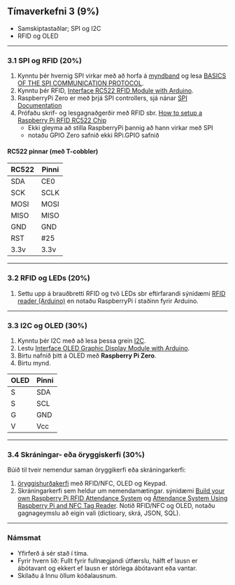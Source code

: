 ## Tímaverkefni 3 (9%) 

- Samskiptastaðlar; SPI og I2C
- RFID og OLED

---

### 3.1 SPI og RFID (20%)

1. Kynntu þér hvernig SPI virkar með að horfa á [myndband](https://www.youtube.com/watch?v=ldRkXTBw9_o) og lesa [BASICS OF THE SPI COMMUNICATION PROTOCOL](https://www.circuitbasics.com/basics-of-the-spi-communication-protocol). 
1. Kynntu þér RFID, [Interface RC522 RFID Module with Arduino](https://lastminuteengineers.com/how-rfid-works-rc522-arduino-tutorial/). 
1. RaspberryPi Zero er með þrjá SPI controllers, sjá nánar [SPI Documentation](https://www.raspberrypi.com/documentation/computers/raspberry-pi.html#spi-overview) 
1. Prófaðu skrif- og lesgagnaðgerðir með RFID sbr. [How to setup a Raspberry Pi RFID RC522 Chip](https://pimylifeup.com/raspberry-pi-rfid-rc522/)
   - Ekki gleyma að stilla RaspberryPi þannig að hann virkar með SPI 
   - notaðu GPIO Zero safnið ekki RPi.GPIO safnið 

#### RC522 pinnar (með T-cobbler)
RC522 | Pinni
--- | ---
SDA | CE0
SCK | SCLK
MOSI | MOSI 
MISO | MISO 
GND | GND
RST | #25
3.3v | 3.3v

---

### 3.2 RFID og LEDs (20%)
1. Settu upp á brauðbretti RFID og tvö LEDs sbr eftirfarandi sýnidæmi [RFID reader (Arduino)](https://tutorial45.com/arduino-rfid-project-beginners/) en notaðu RaspberryPi í staðinn fyrir Arduino. 

<!-- sjá [Enabling SPI on the Raspberry Pi](https://pimylifeup.com/raspberry-pi-spi/), ath ekki gera àpt update` -->

---

### 3.3 I2C og OLED (30%)
1. Kynntu þér I2C með að lesa þessa grein [I2C](https://www.circuitbasics.com/basics-of-the-i2c-communication-protocol/). 
1. Lestu [Interface OLED Graphic Display Module with Arduino](https://lastminuteengineers.com/oled-display-arduino-tutorial/).
1. Birtu nafnið þitt á OLED með **Raspberry Pi Zero**.
1. Birtu mynd.  

OLED | Pinni
--- | ---
S | SDA
S | SCL
G | GND 
V | Vcc 

<!--
OLED með ESP32 https://github.com/adafruit/Adafruit_SSD1306
-->

---

### 3.4 Skráningar- eða öryggiskerfi  (30%)

Búið til tveir nemendur saman öryggikerfi eða skráningarkerfi:

1. [öryggishurðakerfi](https://create.arduino.cc/projecthub/wesee/toggle-led-with-nfc-tag-and-pin-57f894?ref=tag&ref_id=nfc&offset=0) með RFID/NFC, OLED og Keypad.
1. Skráningarkerfi sem heldur um nemendamætingar. sýnidæmi [Build your own Raspberry Pi RFID Attendance System](https://pimylifeup.com/raspberry-pi-rfid-attendance-system/) og [Attendance System Using Raspberry Pi and NFC Tag Reader](https://www.instructables.com/id/Attendance-system-using-Raspberry-Pi-and-NFC-Tag-r/). Notið RFID/NFC og OLED, notaðu gagnageymslu að eigin vali (dictioary, skrá, JSON, SQL).

---

### Námsmat
- Yfirferð á sér stað í tíma.
- Fyrir hvern lið: Fullt fyrir fullnægjandi útfærslu, hálft ef lausn er ábótavant og ekkert ef lausn er stórlega ábótavant eða vantar.
- Skilaðu á Innu öllum kóðalausnum.

<!--
- [Make your own NFC data cufflinks](https://www.raspberrypi.org/blog/make-your-own-nfc-data-cufflinks/) 
-  Using Serial Peripheral Interface (SPI) in Raspberry Pi: https://iot-guider.com/raspberrypi/using-spi-in-raspberry-pi/
- [LED Matrix með SPI](https://core-electronics.com.au/tutorials/i-spi-with-raspberry-pi.html)

### RFID og IOTA (wallet)
- [RPi with RFID RC522 Reader and record data on IOTA](https://medium.com/coinmonks/for-beginners-how-to-set-up-a-raspberry-pi-rfid-rc522-reader-and-record-data-on-iota-865f67843a2d)
- [IOTA](https://www.iota.org/get-started/what-is-iota)
-->

   
